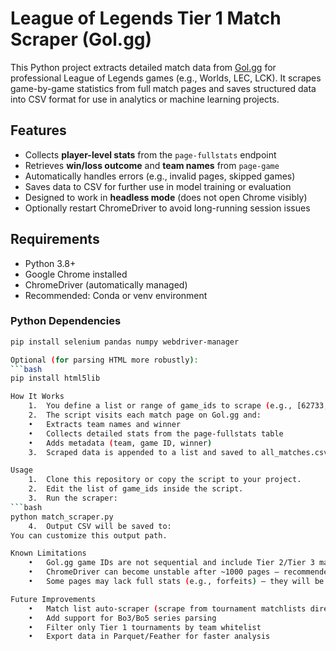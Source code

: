 # League of Legends Tier 1 Match Scraper (Gol.gg)

This Python project extracts detailed match data from [Gol.gg](https://gol.gg) for professional League of Legends games (e.g., Worlds, LEC, LCK). It scrapes game-by-game statistics from full match pages and saves structured data into CSV format for use in analytics or machine learning projects.

## Features

- Collects **player-level stats** from the `page-fullstats` endpoint
- Retrieves **win/loss outcome** and **team names** from `page-game`
- Automatically handles errors (e.g., invalid pages, skipped games)
- Saves data to CSV for further use in model training or evaluation
- Designed to work in **headless mode** (does not open Chrome visibly)
- Optionally restart ChromeDriver to avoid long-running session issues

## Requirements

- Python 3.8+
- Google Chrome installed
- ChromeDriver (automatically managed)
- Recommended: Conda or venv environment

### Python Dependencies

```bash
pip install selenium pandas numpy webdriver-manager

Optional (for parsing HTML more robustly):
```bash
pip install html5lib

How It Works
	1.	You define a list or range of game_ids to scrape (e.g., [62733, 62734, ...])
	2.	The script visits each match page on Gol.gg and:
	•	Extracts team names and winner
	•	Collects detailed stats from the page-fullstats table
	•	Adds metadata (team, game ID, winner)
	3.	Scraped data is appended to a list and saved to all_matches.csv

Usage
	1.	Clone this repository or copy the script to your project.
	2.	Edit the list of game_ids inside the script.
	3.	Run the scraper:
```bash
python match_scraper.py
	4.	Output CSV will be saved to:
You can customize this output path.

Known Limitations
	•	Gol.gg game IDs are not sequential and include Tier 2/Tier 3 matches — consider filtering after scraping based on team names or tournaments.
	•	ChromeDriver can become unstable after ~1000 pages — recommended to restart the driver every 500–1000 matches.
	•	Some pages may lack full stats (e.g., forfeits) — they will be skipped automatically.

Future Improvements
	•	Match list auto-scraper (scrape from tournament matchlists directly)
	•	Add support for Bo3/Bo5 series parsing
	•	Filter only Tier 1 tournaments by team whitelist
	•	Export data in Parquet/Feather for faster analysis

